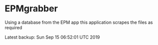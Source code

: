 # EPMgrabber
Using a database from the EPM app this application scrapes the files as required


Latest backup: Sun Sep 15 06:52:01 UTC 2019
